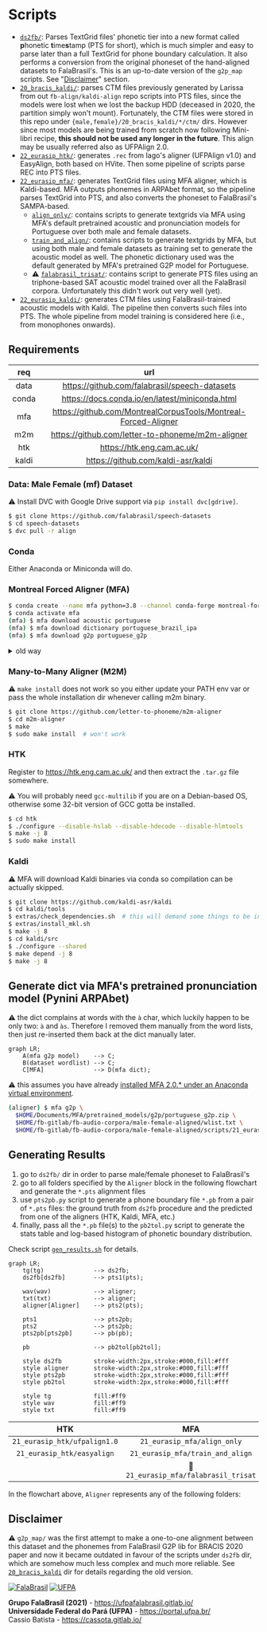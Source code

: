 # Scripts

- [`ds2fb/`](./ds2fb): Parses TextGrid files' phonetic tier into a new format 
  called **p**honetic **t**ime**s**tamp (PTS for short), which is much 
  simpler and easy to parse later than a full TextGrid for phone boundary 
  calculation. It also performs a conversion from the original phoneset of the
  hand-aligned datasets to FalaBrasil's. This is an up-to-date version of the 
  `g2p_map` scripts. See "[Disclaimer](#disclaimer)" section.
- [`20_bracis_kaldi/`](./20_bracis_kaldi): parses CTM files previously 
  generated by Larissa from out `fb-align/kaldi-align` repo scripts into PTS
  files, since the models were lost when we lost the backup HDD 
  (deceased in 2020, the partition simply won't mount). Fortunately, the CTM 
  files were stored in this repo under `{male,female}/20_bracis_kaldi/*/ctm/` 
  dirs. However since most models are being trained from scratch now following 
  Mini-libri recipe, **this should not be used any longer in the future**.
  This align may be usually referred also as UFPAlign 2.0.
- [`22_eurasip_htk/`](./22_eurasip_htk): generates `.rec` from Iago's aligner 
  (UFPAlign v1.0) and EasyAlign, both based on HVite. Then some pipeline of 
  scripts parse REC into PTS files.
- [`22_eurasip_mfa/`](./22_eurasip_mfa): generates TextGrid files using MFA
  aligner, which is Kaldi-based. MFA outputs phonemes in ARPAbet format, so the
  pipeline parses TextGrid into PTS, and also converts the phoneset to
  FalaBrasil's SAMPA-based.
  - [`align_only/`](./align_only): contains scripts to generate textgrids via MFA
    using MFA's default pretrained acoustic and pronunciation models for
    Portuguese over both male and female datasets.
  - [`train_and_align/`](./train_and_align): contains scripts to generate
    textgrids by MFA, but using both male and female datasets as training set to 
    generate the acoustic model as well. The phonetic dictionary used was the 
    default generated by MFA's pretrained G2P model for Portuguese.
  - :warning: [`falabrasil_trisat/`](./falabrasil_trisat): contains script to generate PTS
    files using an triphone-based SAT acoustic model trained over all the
    FalaBrasil corpora. Unfortunately this didn't work out very well (yet).
- [`22_eurasip_kaldi/`](./22_eurasip_kaldi): generates CTM files using
  FalaBrasil-trained acoustic models with Kaldi. The pipeline then converts
  such files into PTS. The whole pipeline from model training is considered
  here (i.e., from monophones onwards).


## Requirements

| req   | url                                                               |
|:-----:|:-----------------------------------------------------------------:|
| data  | https://github.com/falabrasil/speech-datasets                     |
| conda | https://docs.conda.io/en/latest/miniconda.html                    |
| mfa   | https://github.com/MontrealCorpusTools/Montreal-Forced-Aligner    |
| m2m   | https://github.com/letter-to-phoneme/m2m-aligner                  |
| htk   | https://htk.eng.cam.ac.uk/                                        |
| kaldi | https://github.com/kaldi-asr/kaldi                                |

### Data: Male Female (mf) Dataset

:warning: Install DVC with Google Drive support via `pip install dvc[gdrive]`.

```bash
$ git clone https://github.com/falabrasil/speech-datasets
$ cd speech-datasets
$ dvc pull -r align
```

### Conda

Either Anaconda or Miniconda will do.

### Montreal Forced Aligner (MFA)

```bash
$ conda create --name mfa python=3.8 --channel conda-forge montreal-forced-aligner --yes
$ conda activate mfa
(mfa) $ mfa download acoustic portuguese
(mfa) $ mfa download dictionary portuguese_brazil_ipa
(mfa) $ mfa download g2p portuguese_g2p
```

<details>

<summary>old way</summary>

https://github.com/MontrealCorpusTools/Montreal-Forced-Aligner/issues/259#issuecomment-879523290

```bash
$ conda create --name mfa -c conda-forge openblas python=3.8 openfst pynini ngram baumwelch
$ conda activate mfa
(mfa) $ conda env config vars set LD_LIBRARY_PATH=$CONDA_PREFIX/lib
(mfa) $ pip install montreal-forced-aligner matplotlib seaborn pandas termcolor
(mfa) $ mfa thirdparty download
(mfa) $ mfa download acoustic portuguese
```

</details>

### Many-to-Many Aligner (M2M)

:warning: `make install` does not work so you either update your PATH env var
or pass the whole installation dir whenever calling m2m binary.

```bash
$ git clone https://github.com/letter-to-phoneme/m2m-aligner
$ cd m2m-aligner
$ make
$ sudo make install  # won't work
```

### HTK

Register to https://htk.eng.cam.ac.uk/ and then extract the `.tar.gz` file
somewhere.

:warning: You will probably need `gcc-multilib` if you are on a Debian-based 
OS, otherwise some 32-bit version of GCC gotta be installed.

```bash
$ cd htk
$ ./configure --disable-hslab --disable-hdecode --disable-hlmtools 
$ make -j 8
$ sudo make install
```

### Kaldi

:warning: MFA will download Kaldi binaries via conda so compilation can be
actually skipped.

```bash
$ git clone https://github.com/kaldi-asr/kaldi
$ cd kaldi/tools 
$ extras/check_dependencies.sh  # this will demand some things to be installed
$ extras/install_mkl.sh
$ make -j 8
$ cd kaldi/src
$ ./configure --shared
$ make depend -j 8
$ make -j 8
```

## Generate dict via MFA's pretrained pronunciation model (Pynini ARPAbet)

:warning: the dict complains at words with the `à` char, which luckily happen
to be only two: `à` and `às`. Therefore I removed them manually from the word
lists, then just re-inserted them back at the dict manually later.

```mermaid
graph LR;
    A(mfa g2p model)    --> C;
    B(dataset wordlist) --> C;
    C[MFA]              --> D(mfa dict);
```

:warning: this assumes you have already [installed MFA 2.0.\* under an Anaconda
virtual environment](https://montreal-forced-aligner.readthedocs.io/en/latest/installation.html).

```bash
(aligner) $ mfa g2p \
  $HOME/Documents/MFA/pretrained_models/g2p/portuguese_g2p.zip \
  $HOME/fb-gitlab/fb-audio-corpora/male-female-aligned/wlist.txt \
  $HOME/fb-gitlab/fb-audio-corpora/male-female-aligned/scripts/21_eurasip_mfa/dict_mfa.dict
```

## Generating Results

1. go to `ds2fb/` dir in order to parse male/female phoneset to FalaBrasil's
2. go to all folders specified by the `Aligner` block in the following
   flowchart and generate the `*.pts` alignment files
3. use `pts2pb.py` script to generate a phone boundary file `*.pb` from a pair
   of `*.pts` files: the ground truth from `ds2fb` procedure and the predicted
   from one of the aligners (HTK, Kaldi, MFA, etc.)
4. finally, pass all the `*.pb` file(s) to the `pb2tol.py` script to
   generate the stats table and log-based histogram of phonetic boundary
   distribution.

Check script [`gen_results.sh`](gen_results.sh) for details.

```mermaid
graph LR;
    tg(tg)              --> ds2fb;
    ds2fb[ds2fb]        --> pts1(pts);

    wav(wav)            --> aligner;
    txt(txt)            --> aligner;
    aligner[Aligner]    --> pts2(pts);

    pts1                --> pts2pb;
    pts2                --> pts2pb;
    pts2pb[pts2pb]      --> pb(pb);

    pb                  --> pb2tol[pb2tol];

    style ds2fb         stroke-width:2px,stroke:#000,fill:#fff
    style aligner       stroke-width:2px,stroke:#000,fill:#fff
    style pts2pb        stroke-width:2px,stroke:#000,fill:#fff
    style pb2tol        stroke-width:2px,stroke:#000,fill:#fff

    style tg            fill:#ff9
    style wav           fill:#ff9
    style txt           fill:#ff9
```

| HTK                           | MFA                                                 | Kaldi                                          |
|:-----------------------------:|:---------------------------------------------------:|:----------------------------------------------:|
| `21_eurasip_htk/ufpalign1.0`  | `21_eurasip_mfa/align_only`                         | `21_eurasip_kaldi/nnet3_ivectors`              |
| `21_eurasip_htk/easyalign`    | `21_eurasip_mfa/train_and_align`                    | :no_entry_sign:`21_eurasip_kaldi/nnet3_deltas` |
|                               | :no_entry_sign:`21_eurasip_mfa/falabrasil_trisat`   |                                                |

In the flowchart above, `Aligner` represents any of the following folders:


## Disclaimer

:warning: `g2p_map/` was the first attempt to make a one-to-one alignment
between this dataset and the phonemes from FalaBrasil G2P lib for BRACIS 2020
paper and now it became outdated in favour of the scripts under `ds2fb` dir,
which are somehow much less complex and much more reliable. See 
[`20_bracis_kaldi`](./20_bracis_kaldi) dir for details regarding the old
version.


[![FalaBrasil](https://gitlab.com/falabrasil/avatars/-/raw/main/logo_fb_git_footer.png)](https://ufpafalabrasil.gitlab.io/ "Visite o site do Grupo FalaBrasil") [![UFPA](https://gitlab.com/falabrasil/avatars/-/raw/main/logo_ufpa_git_footer.png)](https://portal.ufpa.br/ "Visite o site da UFPA")

__Grupo FalaBrasil (2021)__ - https://ufpafalabrasil.gitlab.io/      
__Universidade Federal do Pará (UFPA)__ - https://portal.ufpa.br/     
Cassio Batista - https://cassota.gitlab.io/    
